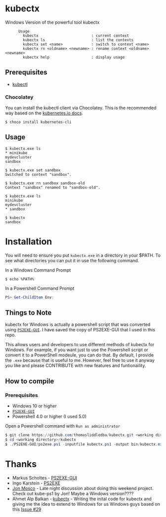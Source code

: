 # kubectx
Windows Version of the powerful tool kubectx

```console
      Usage
        kubectx                        : current context
        kubectx ls                     : list the contexts
        kubectx set <name>             : switch to context <name>
        kubectx rn <oldname> <newname> : rename context <oldname> <newname>
        kubectx help                   : display usage
```
## Prerequisites
* [kubectl](https://kubernetes.io/docs/tasks/tools/install-kubectl/#install-with-chocolatey-on-windows)

### Chocolatey
You can install the kubectl client via Chocolatey.  This is the recommended way based on the [kubernetes.io docs](https://kubernetes.io/docs/tasks/tools/install-kubectl/#install-with-chocolatey-on-windows).
```console
$ choco install kubernetes-cli
```

## Usage
```console
$ kubectx.exe ls
* minikube
mydevcluster
sandbox

$ kubectx.exe set sandbox
Switched to context "sandbox".

$ kubectx.exe rn sandbox sandbox-old
Context "sandbox" renamed to "sandbox-old".

$ kubectx.exe ls
minikube
mydevcluster
* sandbox

$ kubectx
sandbox
```

# Installation
You will need to ensure you put `kubectx.exe` in a directory in your $PATH.  To see what directories you can put it in use the following command.

In a Windows Command Prompt
```console
$ echo %PATH%
```

In a Powershell Command Prompt
```powershell
PS> Get-ChildItem Env:
```

## Things to Note
kubectx for Windows is actually a powershell script that was converted using [`PS2EXE-GUI`](https://gallery.technet.microsoft.com/scriptcenter/PS2EXE-GUI-Convert-e7cb69d5).  I have saved the copy of PS2EXE-GUI that I used in this repo.

This allows users and developers to use different methods of kubectx for Windows.  For example, if you want just to use the Powershell script or convert it to a PowerShell modeule, you can do that.  By default, I provide the `.exe` because that is useful to me.  However, feel free to use it anyway you like and please CONTRIBUTE with new features and funtionaility. 

## How to compile

### Prerequisites
* Windows 10 or higher
* [`PS2EXE-GUI`](https://gallery.technet.microsoft.com/scriptcenter/PS2EXE-GUI-Convert-e7cb69d5)
* Powershell 4.0 or higher (I used 5.0)

Open a Powershell command with `Run as administrator`
```powershell
$ git clone https://github.com/thomasliddledba/kubectx.git <working directory>
$ cd <working directory>/kubectx
$ ./PS2EXE-GUI/ps2exe.ps1 -inputfile kubectx.ps1 -output bin/kubectx.exe
```

# Thanks
* Markus Scholtes - [PS2EXE-GUI](https://gallery.technet.microsoft.com/scriptcenter/PS2EXE-GUI-Convert-e7cb69d5)
* Ingo Karstein - [PS2EXE](https://gallery.technet.microsoft.com/scriptcenter/PS2EXE-Convert-PowerShell-9e4e07f1)
* [Jon Mosco](https://github.com/jonmosco) - Late night discussion about doing this weekend project.  Check out kube-ps1 by Jon! Maybe a Windows version????
* Ahmet Alp Balkan - [kubectx](https://github.com/ahmetb/kubectx) - Writing the inital code for kubectx and giving me the idea to extend to Windows for us Windows guys based on this [Issue #29](https://github.com/ahmetb/kubectx/issues/29)